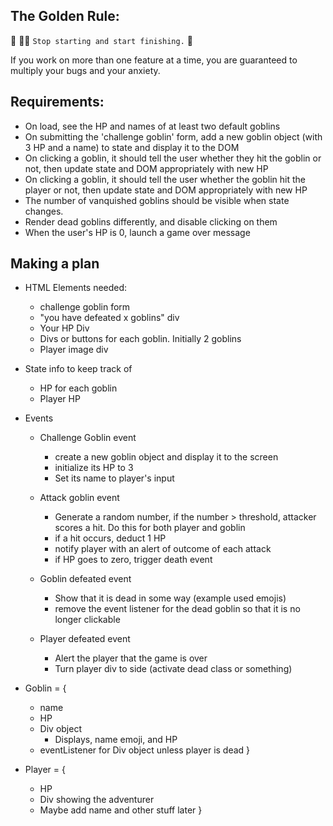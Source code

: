 ## The Golden Rule: 

🦸 🦸‍♂️ `Stop starting and start finishing.` 🏁

If you work on more than one feature at a time, you are guaranteed to multiply your bugs and your anxiety.

## Requirements: 

- On load, see the HP and names of at least two default goblins
- On submitting the 'challenge goblin' form, add a new goblin object (with 3 HP and a name) to state and display it to the DOM
- On clicking a goblin, it should tell the user whether they hit the goblin or not, then update state and DOM appropriately with new HP
- On clicking a goblin, it should tell the user whether the goblin hit the player or not, then update state and DOM appropriately with new HP
- The number of vanquished goblins should be visible when state changes.
- Render dead goblins differently, and disable clicking on them
- When the user's HP is 0, launch a game over message

## Making a plan

- HTML Elements needed:
  - challenge goblin form
  - "you have defeated x goblins" div
  - Your HP Div
  - Divs or buttons for each goblin. Initially 2 goblins
  - Player image div

- State info to keep track of
  - HP for each goblin
  - Player HP

- Events
  - Challenge Goblin event
    - create a new goblin object and display it to the screen
    - initialize its HP to 3
    - Set its name to player's input
    
  - Attack goblin event
    - Generate a random number, if the number > threshold, attacker scores a hit. Do this for both player and goblin
    - if a hit occurs, deduct 1 HP
    - notify player with an alert of outcome of each attack
    - if HP goes to zero, trigger death event

  - Goblin defeated event
    - Show that it is dead in some way (example used emojis)
    - remove the event listener for the dead goblin so that it is no longer clickable

  - Player defeated event
    - Alert the player that the game is over
    - Turn player div to side (activate dead class or something)

- Goblin = {
  - name
  - HP
  - Div object
    - Displays, name emoji, and HP
  - eventListener for Div object unless player is dead
}

- Player = {
  - HP
  - Div showing the adventurer 
  - Maybe add name and other stuff later
}
